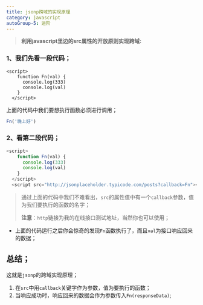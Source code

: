 ```yaml
---
title: jsonp跨域的实现原理
category: javascript
autoGroup-5: 进阶
---
```


>  **利用javascript里边的src属性的开放原则实现跨域:** 

### 1、我们先看一段代码；

```Js
<script>
    function Fn(val) {
      console.log(333)
      console.log(val)
    }
  </script>
```

上面的代码中我们要想执行函数必须进行调用；

```js
Fn('晚上好')
```

### 2、看第二段代码；

```js
<script>
    function Fn(val) {
      console.log(333)
      console.log(val)
    }
  </script>
  <script src="http://jsonplaceholder.typicode.com/posts?callback=Fn"></script>
```

> 通过上面的代码中我们不难看出，`src`的属性值中有一个`callback`参数，值为我们要执行的函数的名字；
>
> **注意**：`http`链接为我的在线接口测试地址，当然你也可以使用；

- 上面的代码运行之后你会惊奇的发现`Fn`函数执行了，而且`val`为接口响应回来的数据；

## 总结；

这就是`jsonp`的跨域实现原理；

1. 在`src`中用`callback`关键字作为参数，值为要执行的函数；
2. 当响应成功时，响应回来的数据会作为参数传入`Fn(responseData)`;
